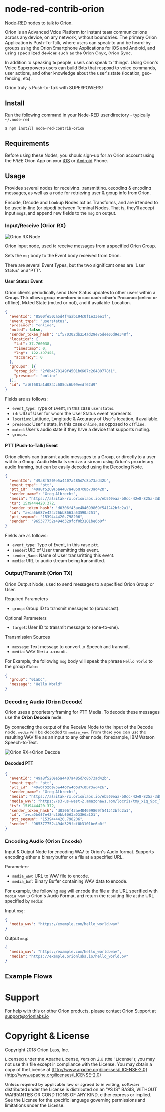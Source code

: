 node-red-contrib-orion
======================

<a href="http://nodered.org" target="_new">Node-RED</a> nodes to talk to <a href="http://orionlabs.io" target="_new">Orion</a>.

Orion is an Advanced Voice Platform for instant team communications across any
device, on any network, without boundaries. The primary Orion Application is
Push-To-Talk, where users can speak-to and be heard-by groups using the Orion
Smartphone Applications for iOS and Android, and using specialized devices
such as the Orion Onyx, Orion Sync.

In addition to speaking to people, users can speak to 'things'. Using Orion's
Voice Superpowers users can build Bots that respond to voice commands, user
actions, and other knowledge about the user's state (location, geo-fencing, etc).

Orion truly is Push-to-Talk with SUPERPOWERS!

Install
-------

Run the following command in your Node-RED user directory - typically `~/.node-red`

```bash
$ npm install node-red-contrib-orion
```

Requirements
------------

Before using these Nodes, you should sign-up for an Orion account using the
*FREE* Orion App on your [iOS](https://itunes.apple.com/us/app/orion-communications-onyx/id984202314?ls=1&mt=8) or [Android](https://play.google.com/store/apps/details?id=com.onbeep.obiwan) Phone.

Usage
-----

Provides several nodes for receiving, transmitting, decoding & encoding messages, as well as a node for retrieving user & group info from Orion.

Encode, Decode and Lookup Nodes act as Transforms, and are intended to be used in-line (or piped) between Terminal Nodes. That is, they'll accept input `msg`s, and append new fields to the `msg` on output.

### Input/Receive (Orion RX)

![Orion RX Node](https://github.com/orion-labs/node-red-contrib-orion/raw/master/docs/orion_rx.png)

Orion input node, used to receive messages from a specified Orion Group.

Sets the `msg` body to the Event body received from Orion.

There are several Event Types, but the two significant ones are 'User Status' and 'PTT'.

#### User Status Event

Orion clients periodically send User Status updates to other users within a Group. This allows group
members to see each other's Presence (online or offline), Muted State (muted or not), and if available,
Location.

```json
{
  "eventId": "8500fe502a5d4f4aab194c0f1e33ee1f",
  "event_type": "userstatus",
  "presence": "online",
  "muted": false,
  "sender_token_hash": "1f570302db214ad29e75dee16d9e348f",
  "location": {
    "lat": 37.760038,
    "timestamp": 0,
    "lng": -122.497455,
    "accuracy": 0
  },
  "groups": [{
    "group_id": "2f8b4570149f4501b0607c26480778b1",
    "presence": "online"
  }],
  "id": "a16f681a1d0847c685dc6b09eedf62d9"
}
```

Fields are as follows:
- `event_type`: Type of Event, in this case `userstatus`.
- `id`: UID of User for whom the User Status event represents.
- `location`: Latitude, Longitude & Accuracy of User's location, if available.
- `presence`: User's state, in this case `online`, as opposed to `offline`.
- `muted`: User's audio state if they have a device that supports muting.
- `groups`:


#### PTT (Push-to-Talk) Event

Orion clients can transmit audio messages to a Group, or directly to a user within a Group. Audio Media
is sent as a stream using Orion's proprietary audio framing, but can be easily decoded using the Decoding Node.

```json
{
  "eventId": "49a8f5209e5a4407a485d7c8b73ad42b",
  "event_type": "ptt",
  "ptt_id": "49a8f5209e5a4407a485d7c8b73ad42b",
  "sender_name": "Greg Albrecht",
  "media": "https://alnitak-rx.orionlabs.io/eb510eaa-b0cc-42e8-825a-3d87156bad22.ov",
  "ts": 1539444420.372,
  "sender_token_hash": "d0306f43ae484699869f541742bfc2a1",
  "id": "aeca5b687e424d26bb8663a53590a251",
  "ptt_seqnum": "1539444420.798206",
  "sender": "965377752a494d329fcf0b3101be6b0f"
}
```

Fields are as follows:
- `event_type`: Type of Event, in this case `ptt`.
- `sender`: UID of User transmitting this event.
- `sender_Name`: Name of User transmitting this event.
- `media`: URL to audio stream being transmitted.

### Output/Transmit (Orion TX)

Orion Output Node, used to send messages to a specified Orion Group or User.

Required Parameters
- `group`: Group ID to transmit messages to (broadcast).

Optional Parameters
- `target`: User ID to transmit message to (one-to-one).

Transmission Sources
- `message`: Text message to convert to Speech and transmit.
- `media`: WAV file to transmit.

For Example, the following `msg` body will speak the phrase ``Hello World`` to the group ``01abc``:


```json
{
  "group": "01abc",
  "message": "Hello World"
}
```

### Decoding Audio (Orion Decode)

Orion uses a proprietary framing for PTT Media. To decode these messages use the **Orion Decode** node.

By connecting the output of the Receive Node to the input of the Decode node, `media` will be decoded to `media_wav`. From there you can use the resulting WAV file as an input to any other node, for example, IBM Watson Speech-to-Text.

![Orion RX->Orion Decode](https://github.com/orion-labs/node-red-contrib-orion/raw/master/docs/orion_rx-orion_decode.png)

#### Decoded PTT

```json
{
  "eventId": "49a8f5209e5a4407a485d7c8b73ad42b",
  "event_type": "ptt",
  "ptt_id": "49a8f5209e5a4407a485d7c8b73ad42b",
  "sender_name": "Greg Albrecht",
  "media": "https://alnitak-rx.orionlabs.io/eb510eaa-b0cc-42e8-825a-3d87156bad22.ov",
  "media_wav": "https://s3-us-west-2.amazonaws.com/locris/tmp_x1q_9pc_locris_out_wav_.wav",
  "ts": 1539444420.372,
  "sender_token_hash": "d0306f43ae484699869f541742bfc2a1",
  "id": "aeca5b687e424d26bb8663a53590a251",
  "ptt_seqnum": "1539444420.798206",
  "sender": "965377752a494d329fcf0b3101be6b0f"
}
```


### Encoding Audio (Orion Encode)

Input & Output Node for encoding WAV to Orion's Audio format. Supports encoding
either a binary buffer or a file at a specified URL.

Parameters:

- `media_wav`: URL to WAV file to encode.
- `media_buf`: Binary Buffer containing WAV data to encode.

For example, the following `msg` will encode the file at the URL specified with `media_wav` to Orion's Audio Format, and return the resulting file at the URL specified by `media`:

Input `msg`:
```json
{
  "media_wav": "https://example.com/hello_world.wav"
}
```
Output `msg`:
```json
{
  "media_wav": "https://example.com/hello_world.wav",
  "media": "https://example.orionlabs.io/hello_world.ov"
}

```

## Example Flows

# Support

For help with this or other Orion products, please contact Orion Support at [support@orionlabs.io](mailto:support@orionlabs.io?subject=node-red-contrib-orion)

# Copyright & License

Copyright 2018  Orion Labs, Inc.

Licensed under the Apache License, Version 2.0 (the "License");
you may not use this file except in compliance with the License.
You may obtain a copy of the License at [http://www.apache.org/licenses/LICENSE-2.0](http://www.apache.org/licenses/LICENSE-2.0)

Unless required by applicable law or agreed to in writing, software
distributed under the License is distributed on an "AS IS" BASIS,
WITHOUT WARRANTIES OR CONDITIONS OF ANY KIND, either express or implied.
See the License for the specific language governing permissions and
limitations under the License.
